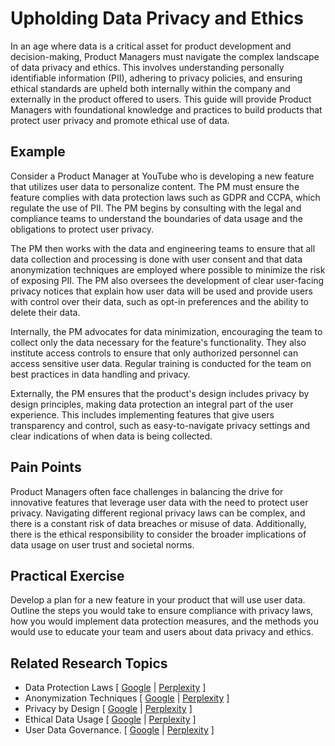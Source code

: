 # Upholding Data Privacy and Ethics

In an age where data is a critical asset for product development and decision-making, Product Managers must navigate the complex landscape of data privacy and ethics. This involves understanding personally identifiable information (PII), adhering to privacy policies, and ensuring ethical standards are upheld both internally within the company and externally in the product offered to users. This guide will provide Product Managers with foundational knowledge and practices to build products that protect user privacy and promote ethical use of data.

## Example

Consider a Product Manager at YouTube who is developing a new feature that utilizes user data to personalize content. The PM must ensure the feature complies with data protection laws such as GDPR and CCPA, which regulate the use of PII. The PM begins by consulting with the legal and compliance teams to understand the boundaries of data usage and the obligations to protect user privacy.

The PM then works with the data and engineering teams to ensure that all data collection and processing is done with user consent and that data anonymization techniques are employed where possible to minimize the risk of exposing PII. The PM also oversees the development of clear user-facing privacy notices that explain how user data will be used and provide users with control over their data, such as opt-in preferences and the ability to delete their data.

Internally, the PM advocates for data minimization, encouraging the team to collect only the data necessary for the feature's functionality. They also institute access controls to ensure that only authorized personnel can access sensitive user data. Regular training is conducted for the team on best practices in data handling and privacy.

Externally, the PM ensures that the product's design includes privacy by design principles, making data protection an integral part of the user experience. This includes implementing features that give users transparency and control, such as easy-to-navigate privacy settings and clear indications of when data is being collected.

## Pain Points

Product Managers often face challenges in balancing the drive for innovative features that leverage user data with the need to protect user privacy. Navigating different regional privacy laws can be complex, and there is a constant risk of data breaches or misuse of data. Additionally, there is the ethical responsibility to consider the broader implications of data usage on user trust and societal norms.

## Practical Exercise

Develop a plan for a new feature in your product that will use user data. Outline the steps you would take to ensure compliance with privacy laws, how you would implement data protection measures, and the methods you would use to educate your team and users about data privacy and ethics.

## Related Research Topics

* Data Protection Laws \[ [Google](https://www.google.com/search?q=Data%20Protection%20Laws%20in%20product%20management) | [Perplexity](https://www.perplexity.ai/?q=Data%20Protection%20Laws%20in%20product%20management) ]
* Anonymization Techniques \[ [Google](https://www.google.com/search?q=Anonymization%20Techniques%20in%20product%20management) | [Perplexity](https://www.perplexity.ai/?q=Anonymization%20Techniques%20in%20product%20management) ]
* Privacy by Design \[ [Google](https://www.google.com/search?q=Privacy%20by%20Design%20in%20product%20management) | [Perplexity](https://www.perplexity.ai/?q=Privacy%20by%20Design%20in%20product%20management) ]
* Ethical Data Usage \[ [Google](https://www.google.com/search?q=Ethical%20Data%20Usage%20in%20product%20management) | [Perplexity](https://www.perplexity.ai/?q=Ethical%20Data%20Usage%20in%20product%20management) ]
* User Data Governance. \[ [Google](https://www.google.com/search?q=User%20Data%20Governance.%20in%20product%20management) | [Perplexity](https://www.perplexity.ai/?q=User%20Data%20Governance.%20in%20product%20management) ]

